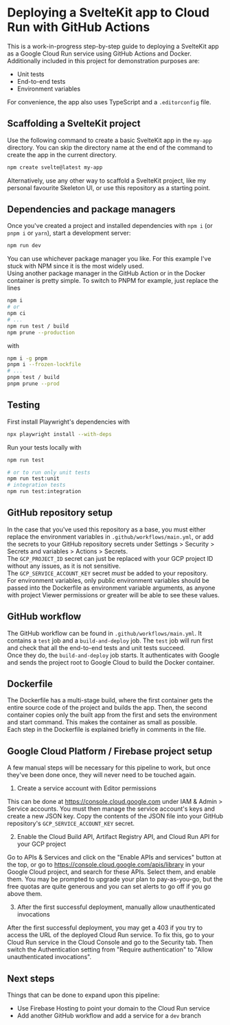 # Deploying a SvelteKit app to Cloud Run with GitHub Actions

This is a work-in-progress step-by-step guide to deploying a SvelteKit app as a
Google Cloud Run service using GitHub Actions and Docker.  
Additionally included in this project for demonstration purposes are:

* Unit tests
* End-to-end tests
* Environment variables

For convenience, the app also uses TypeScript and a `.editorconfig` file.

## Scaffolding a SvelteKit project

Use the following command to create a basic SvelteKit app in the `my-app`
directory. You can skip the directory name at the end of the command to create
the app in the current directory.

```bash
npm create svelte@latest my-app
```

Alternatively, use any other way to scaffold a SvelteKit project, like my
personal favourite Skeleton UI, or use this repository as a starting point.

## Dependencies and package managers

Once you've created a project and installed dependencies with `npm i` (or
`pnpm i` or `yarn`), start a development server:

```bash
npm run dev
```

You can use whichever package manager you like. For this example I've stuck with
NPM since it is the most widely used.  
Using another package manager in the GitHub Action or in the Docker container is
pretty simple. To switch to PNPM for example, just replace the lines

```bash
npm i
# or
npm ci
# ...
npm run test / build
npm prune --production
```
with
```bash
npm i -g pnpm
pnpm i --frozen-lockfile
# ...
pnpm test / build
pnpm prune --prod
```

## Testing

First install Playwright's dependencies with
```bash
npx playwright install --with-deps
```

Run your tests locally with
```bash
npm run test

# or to run only unit tests
npm run test:unit
# integration tests
npm run test:integration
```

## GitHub repository setup

In the case that you've used this repository as a base, you must either replace
the environment variables in `.github/workflows/main.yml`, or add the secrets to
your GitHub repository secrets under Settings > Security > Secrets and variables >
Actions > Secrets.  
The `GCP_PROJECT_ID` secret can just be replaced with your GCP project ID
without any issues, as it is not sensitive.  
The `GCP_SERVICE_ACCOUNT_KEY` secret *must* be added to your repository.  
For environment variables, only public environment variables should be passed
into the Dockerfile as environment variable arguments, as anyone with project
Viewer permissions or greater will be able to see these values.

## GitHub workflow

The GitHub workflow can be found in `.github/workflows/main.yml`. It contains a
`test` job and a `build-and-deploy` job. The `test` job will run first and check
that all the end-to-end tests and unit tests succeed.  
Once they do, the `build-and-deploy` job starts. It authenticates with Google
and sends the project root to Google Cloud to build the Docker container.

## Dockerfile

The Dockerfile has a multi-stage build, where the first container gets the
entire source code of the project and builds the app. Then, the second container
copies only the built app from the first and sets the environment and start
command. This makes the container as small as possible.  
Each step in the Dockerfile is explained briefly in comments in the file.

## Google Cloud Platform / Firebase project setup

A few manual steps will be necessary for this pipeline to work, but once
they've been done once, they will never need to be touched again.

1. Create a service account with Editor permissions

This can be done at https://console.cloud.google.com under IAM & Admin > Service
accounts. You must then manage the service account's keys and create a new JSON
key. Copy the contents of the JSON file into your GitHub repository's
`GCP_SERVICE_ACCOUNT_KEY` secret.

2. Enable the Cloud Build API, Artifact Registry API, and Cloud Run API for your
GCP project

Go to APIs & Services and click on the "Enable APIs and services" button at the
top, or go to https://console.cloud.google.com/apis/library in your Google Cloud project, and search for these APIs. Select them, and enable them. You may be
prompted to upgrade your plan to pay-as-you-go, but the free quotas are quite
generous and you can set alerts to go off if you go above them.

3. After the first successful deployment, manually allow unauthenticated
invocations

After the first successful deployment, you may get a 403 if you try to access
the URL of the deployed Cloud Run service. To fix this, go to your Cloud Run
service in the Cloud Console and go to the Security tab. Then switch the
Authentication setting from "Require authentication" to "Allow unauthenticated
invocations".

## Next steps

Things that can be done to expand upon this pipeline:

* Use Firebase Hosting to point your domain to the Cloud Run service
* Add another GitHub workflow and add a service for a `dev` branch
